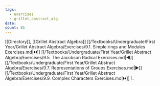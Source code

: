 ```yaml
---
tags:
  - exercises
  - grillet_abstract_alg
date:
count: 85
---
```

[[Directory]], [[Grillet Abstract Algebra]]
[[/Textbooks/Undergraduate/First Year/Grillet Abstract Algebra/Exercises/9.1. Simple rings and Modules Exercises.md|🞀🞀]] [[/Textbooks/Undergraduate/First Year/Grillet Abstract Algebra/Exercises/9.5. The Jacobson Radical Exercises.md|◀]] [[/Textbooks/Undergraduate/First Year/Grillet Abstract Algebra/Exercises/9.7. Representations of Groups Exercises.md|▶]] [[/Textbooks/Undergraduate/First Year/Grillet Abstract Algebra/Exercises/9.9. Complex Characters Exercises.md|🞂🞂]]
1. 